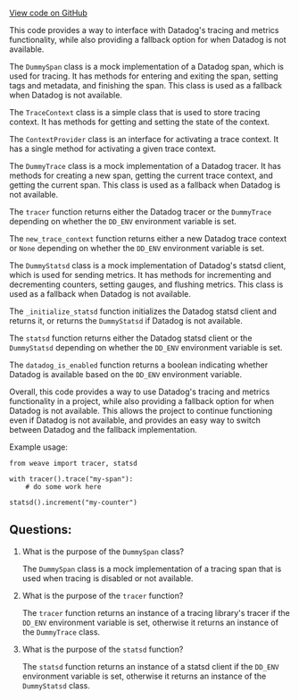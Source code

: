[View code on GitHub](https://github.com/wandb/weave/weave/engine_trace.py)

This code provides a way to interface with Datadog's tracing and metrics functionality, while also providing a fallback option for when Datadog is not available. 

The `DummySpan` class is a mock implementation of a Datadog span, which is used for tracing. It has methods for entering and exiting the span, setting tags and metadata, and finishing the span. This class is used as a fallback when Datadog is not available. 

The `TraceContext` class is a simple class that is used to store tracing context. It has methods for getting and setting the state of the context. 

The `ContextProvider` class is an interface for activating a trace context. It has a single method for activating a given trace context. 

The `DummyTrace` class is a mock implementation of a Datadog tracer. It has methods for creating a new span, getting the current trace context, and getting the current span. This class is used as a fallback when Datadog is not available. 

The `tracer` function returns either the Datadog tracer or the `DummyTrace` depending on whether the `DD_ENV` environment variable is set. 

The `new_trace_context` function returns either a new Datadog trace context or `None` depending on whether the `DD_ENV` environment variable is set. 

The `DummyStatsd` class is a mock implementation of Datadog's statsd client, which is used for sending metrics. It has methods for incrementing and decrementing counters, setting gauges, and flushing metrics. This class is used as a fallback when Datadog is not available. 

The `_initialize_statsd` function initializes the Datadog statsd client and returns it, or returns the `DummyStatsd` if Datadog is not available. 

The `statsd` function returns either the Datadog statsd client or the `DummyStatsd` depending on whether the `DD_ENV` environment variable is set. 

The `datadog_is_enabled` function returns a boolean indicating whether Datadog is available based on the `DD_ENV` environment variable. 

Overall, this code provides a way to use Datadog's tracing and metrics functionality in a project, while also providing a fallback option for when Datadog is not available. This allows the project to continue functioning even if Datadog is not available, and provides an easy way to switch between Datadog and the fallback implementation. 

Example usage:

```
from weave import tracer, statsd

with tracer().trace("my-span"):
    # do some work here

statsd().increment("my-counter")
```
## Questions: 
 1. What is the purpose of the `DummySpan` class?
    
    The `DummySpan` class is a mock implementation of a tracing span that is used when tracing is disabled or not available.

2. What is the purpose of the `tracer` function?
    
    The `tracer` function returns an instance of a tracing library's tracer if the `DD_ENV` environment variable is set, otherwise it returns an instance of the `DummyTrace` class.

3. What is the purpose of the `statsd` function?
    
    The `statsd` function returns an instance of a statsd client if the `DD_ENV` environment variable is set, otherwise it returns an instance of the `DummyStatsd` class.